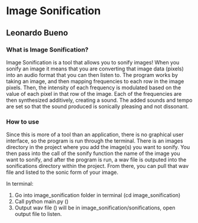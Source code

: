 # Image Sonification
## Leonardo Bueno

### What is Image Sonification?
Image Sonification is a tool that allows you to sonify images! When you sonify an image it means that you are converting that image data (pixels) into an audio format that you can then listen to. The program works by taking an image, and then mapping frequencies to each row in the image pixels. Then, the intensity of each frequency is modulated based on the value of each pixel in that row of the image. Each of the frequencies are then synthesized additively, creating a sound. The added sounds and tempo are set so that the sound produced is sonically pleasing and not dissonant.

### How to use
Since this is more of a tool than an application, there is no graphical user interface, so the program is run through the terminal. There is an images directory in the project where you add the image(s) you want to sonify. You then pass into the call of the sonify function the name of the image you want to sonify, and after the program is run, a wav file is outputed into the sonifications directory within the project. From there, you can pull that wav file and listed to the sonic form of your image.

In terminal:
  1. Go into image_sonification folder in terminal (cd image_sonification)
  2. Call python main.py (<name of image file>)
  3. Output wav file (<name of image file.wav>) will be in image_sonification/sonifications, open output file to listen.
